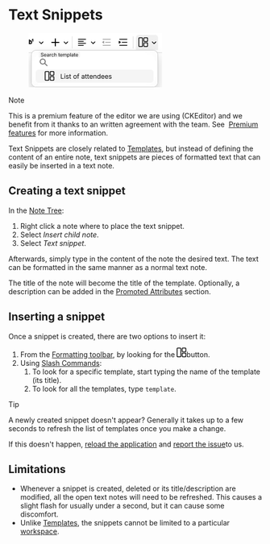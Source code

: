 # Text Snippets
<figure class="image image-style-align-right"><img style="aspect-ratio:265/108;" src="Text Snippets_image.png" width="265" height="108"></figure>

> [!NOTE]
> This is a premium feature of the editor we are using (CKEditor) and we benefit from it thanks to an written agreement with the team. See  <a class="reference-link" href="../Premium%20features.md">Premium features</a> for more information.

Text Snippets are closely related to <a class="reference-link" href="../../../Advanced%20Usage/Templates.md">Templates</a>, but instead of defining the content of an entire note, text snippets are pieces of formatted text that can easily be inserted in a text note.

## Creating a text snippet

In the <a class="reference-link" href="../../../Basic%20Concepts%20and%20Features/UI%20Elements/Note%20Tree.md">Note Tree</a>: 

1.  Right click a note where to place the text snippet.
2.  Select _Insert child note_.
3.  Select _Text snippet_.

Afterwards, simply type in the content of the note the desired text. The text can be formatted in the same manner as a normal text note.

The title of the note will become the title of the template. Optionally, a description can be added in the <a class="reference-link" href="../../../Advanced%20Usage/Attributes/Promoted%20Attributes.md">Promoted Attributes</a> section.

## Inserting a snippet

Once a snippet is created, there are two options to insert it:

1.  From the <a class="reference-link" href="../Formatting%20toolbar.md">Formatting toolbar</a>, by looking for the <img src="1_Text Snippets_image.png" width="19" height="19">button.
2.  Using <a class="reference-link" href="Slash%20Commands.md">Slash Commands</a>: 
    1.  To look for a specific template, start typing the name of the template (its title).
    2.  To look for all the templates, type `template`.

> [!TIP]
> A newly created snippet doesn't appear? Generally it takes up to a few seconds to refresh the list of templates once you make a change.
> 
> If this doesn't happen, [reload the application](../../../Troubleshooting/Refreshing%20the%20application.md) and [report the issue](../../../Troubleshooting/Reporting%20issues.md)to us. 

## Limitations

*   Whenever a snippet is created, deleted or its title/description are modified, all the open text notes will need to be refreshed. This causes a slight flash for usually under a second, but it can cause some discomfort.
*   Unlike <a class="reference-link" href="../../../Advanced%20Usage/Templates.md">Templates</a>, the snippets cannot be limited to a particular [workspace](../../../Basic%20Concepts%20and%20Features/Navigation/Workspaces.md).